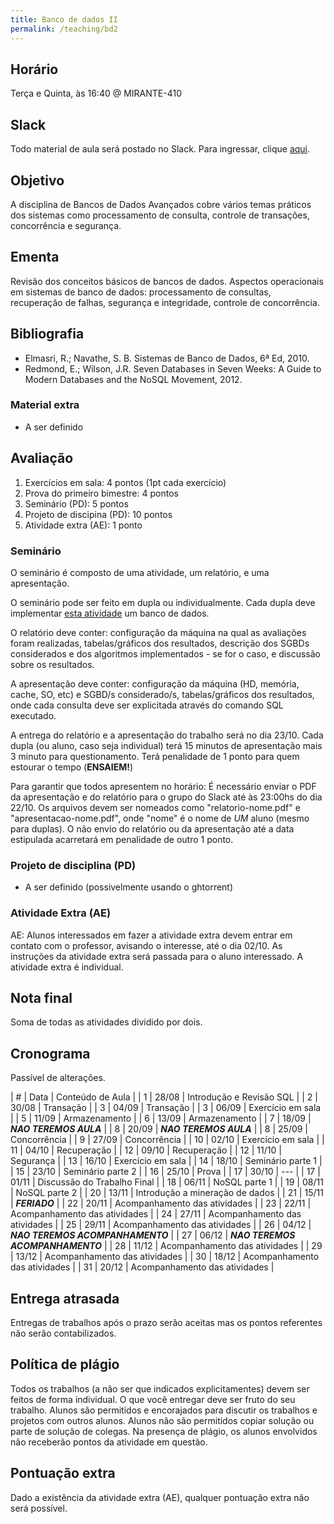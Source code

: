 ```yaml
---
title: Banco de dados II
permalink: /teaching/bd2
---
```


## Horário

Terça e Quinta, às 16:40 @ MIRANTE-410

## Slack

Todo material de aula será postado no Slack. Para ingressar, clique [aqui](https://join.slack.com/t/bd2-bcc/shared_invite/enQtNDI0MTA5NTI1MTA3LTVmMTRiZTRlMzM1YWNmYjdjZWYxYTliNjQ3ZGQ3ZDdhM2UwY2FiNTU5NzNjYzk3OTIwMDY1ODlhZjk0OTA2NDM).

## Objetivo

A disciplina de Bancos de Dados Avançados cobre vários temas práticos dos sistemas como processamento de consulta, controle de transações, concorrência e segurança.


## Ementa

Revisão dos conceitos básicos de bancos de dados. Aspectos operacionais em sistemas de banco de dados: processamento de consultas, recuperação de falhas, segurança e integridade, controle de concorrência.


## Bibliografia

- Elmasri, R.; Navathe, S. B. Sistemas de Banco de Dados, 6ª Ed, 2010.
- Redmond, E.; Wilson, J.R. Seven Databases in Seven Weeks: A Guide to Modern Databases and the NoSQL Movement, 2012.

### Material extra

- A ser definido


## Avaliação

1. Exercícios em sala: 4 pontos (1pt cada exercício)
2. Prova do primeiro bimestre: 4 pontos
3. Seminário (PD): 5 pontos
3. Projeto de discipina (PD): 10 pontos
4. Atividade extra (AE): 1 ponto

### Seminário

O seminário é composto de uma atividade, um relatório, e uma apresentação.

O seminário pode ser feito em dupla ou individualmente. Cada dupla deve implementar [esta atividade](/teaching/bd2/exercise) um banco de dados.

O relatório deve conter: configuração da máquina na qual as avaliações foram realizadas, tabelas/gráficos dos resultados, descrição dos SGBDs considerados e dos algoritmos implementados - se for o caso, e discussão sobre os resultados.

A apresentação deve conter: configuração da máquina (HD, memória, cache, SO, etc) e SGBD/s considerado/s, tabelas/gráficos dos resultados, onde cada consulta deve ser explicitada através do comando SQL executado.

A entrega do relatório e a apresentação do trabalho será no dia 23/10. Cada dupla (ou aluno, caso seja individual) terá 15 minutos de apresentação mais 3 minuto para questionamento. Terá penalidade de 1 ponto para quem estourar o tempo (**ENSAIEM!**)

Para garantir que todos apresentem no horário: É necessário enviar o PDF da apresentação e do relatório para o grupo do Slack até às 23:00hs do dia 22/10. Os arquivos devem ser nomeados como "relatorio-nome.pdf" e "apresentacao-nome.pdf", onde "nome" é o nome de *UM* aluno (mesmo para duplas). O não envio do relatório ou da apresentação até a data estipulada acarretará em penalidade de outro 1 ponto.

### Projeto de disciplina (PD)

- A ser definido (possivelmente usando o ghtorrent)

### Atividade Extra (AE)

AE: Alunos interessados em fazer a atividade extra devem entrar em contato com o professor, avisando o interesse, até o dia 02/10. As instruções da atividade extra será passada para o aluno interessado. A atividade extra é individual.

## Nota final

Soma de todas as atividades dividido por dois.

## Cronograma

Passível de alterações.

| # | Data  | Conteúdo de Aula              |
| 1 | 28/08 | Introdução e Revisão SQL      |
| 2 | 30/08 | Transação                     |
| 3 | 04/09 | Transação                     |
| 3 | 06/09 | Exercício em sala             |
| 5 | 11/09 | Armazenamento                 |
| 6 | 13/09 | Armazenamento                 |
| 7 | 18/09 | ***NAO TEREMOS AULA***        |
| 8 | 20/09 | ***NAO TEREMOS AULA***        |
| 8 | 25/09 | Concorrência                  |
| 9 | 27/09 | Concorrência                  |
| 10 | 02/10 | Exercício em sala            |
| 11 | 04/10 | Recuperação                  |
| 12 | 09/10 | Recuperação                  |
| 12 | 11/10 | Segurança                    |
| 13 | 16/10 | Exercício em sala            |
| 14 | 18/10 | Seminário parte 1            |
| 15 | 23/10 | Seminário parte 2            |
| 16 | 25/10 | Prova                        |
| 17 | 30/10 | ---                          |
| 17 | 01/11 | Discussão do Trabalho Final  |
| 18 | 06/11 | NoSQL parte 1 |
| 19 | 08/11 | NoSQL parte 2 |
| 20 | 13/11 | Introdução a mineração de dados |
| 21 | 15/11 | ***FERIADO*** |
| 22 | 20/11 | Acompanhamento das atividades |
| 23 | 22/11 | Acompanhamento das atividades |
| 24 | 27/11 | Acompanhamento das atividades |
| 25 | 29/11 | Acompanhamento das atividades |
| 26 | 04/12 | ***NAO TEREMOS ACOMPANHAMENTO*** |
| 27 | 06/12 | ***NAO TEREMOS ACOMPANHAMENTO*** |
| 28 | 11/12 | Acompanhamento das atividades |
| 29 | 13/12 | Acompanhamento das atividades |
| 30 | 18/12 | Acompanhamento das atividades |
| 31 | 20/12 | Acompanhamento das atividades |


## Entrega atrasada

Entregas de trabalhos após o prazo serão aceitas mas os pontos referentes não serão contabilizados.

## Política de plágio

Todos os trabalhos (a não ser que indicados explicitamentes) devem ser feitos de forma individual. O que você entregar deve ser fruto do seu trabalho. Alunos são permitidos e encorajados para discutir os trabalhos e projetos com outros alunos. Alunos não são permitidos copiar solução ou parte de solução de colegas. Na presença de plágio, os alunos envolvidos não receberão pontos da atividade em questão.

## Pontuação extra

Dado a existência da atividade extra (AE), qualquer pontuação extra não será possível.
